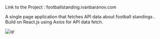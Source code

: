 <p>Link to the Project : footballstanding.ivanbaranov.com</p>

A single page application that fetches API data about football standings . Build on React.js using Axios for API data fetch.

![qr](https://i.gyazo.com/a1176662fa024d9c4c4886fe09fd1a7c.png)
